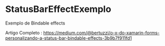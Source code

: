 # StatusBarEffectExemplo
Exemplo de Bindable effects

Artigo Completo : https://medium.com/@bertuzzi/o-x-do-xamarin-forms-personalizando-a-status-bar-bindable-effects-3b9b7f911fd1
